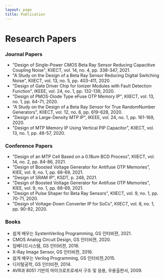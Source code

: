 ```yaml
---
layout: page
title: Publication
---
```




# Research Papers

### Journal Papers

- "Design of Single-Power CMOS Beta Ray Sensor Reducing Capacitive Coupling Noise", KIIECT, vol. 14, no. 4, pp. 338-347, 2021.
- "A Study on the Design of a Beta Ray Sensor Reducing Digital Switching Noise", KIIECT, vol. 13, no. 5, pp. 403-411, 2020
- "Design of Gate Driver Chip for Ionizer Modules with Fault Detection Function", IKEEE, vol. 24, no. 1, pp. 132-139, 2020.
- "Design of PMOS-Diode Type eFuse OTP Memory IP", KIIECT, vol. 13, no. 1, pp. 64-71, 2020.
- "A Study on the Design of a Beta Ray Sensor for True RandomNumber Generators", KIIECT, vol. 12, no. 6, pp. 619-628, 2020.
- "Design of a Large-Density MTP IP", IKEEE, vol. 24, no. 1, pp. 161-169, 2020.
- "Design of MTP Memory IP Using Vertical PIP Capacitor", KIIECT, vol. 13, no. 1, pp. 48-57, 2020.

### Conference Papers

- "Design of an MTP Cell Based on a 0.18um BCD Process", KIIECT, vol. 14, no. 2, pp. 84-86, 2021.
- "Design of Boosted Voltage Generator for Antifuse OTP Memories", KIEE, vol. 9, no. 1, pp. 68-69, 2021.
- "Design of SRAM IP", KSDT, p. 248, 2021.
- "Design of Boosted Voltage Generator for Antifuse OTP Memories", KIEE, vol. 9, no. 1, pp. 68-69, 2021.
- "Design of Pulse Shaper for Beta Ray Sensors", KIIECT, vol. 9, no. 1, pp. 70-71, 2020.
- "Design of Voltage-Down Converter IP for SoCs", KIIECT, vol. 8, no. 1, pp. 90-92, 2020.


### Books

- 쉽게 배우는 SystemVerilog Programming, GS 인터비젼, 2021.
- CMOS Analog Circuit Design, GS 인터비젼, 2020.
- 임베디드시스템, GS 인터비젼, 2018.
- X-Ray Image Sensor, GS 인터비젼, 2016.
- 쉽게 배우는 Verilog Programming, GS 인터비젼,2015.
- 디지털공학, GS 인터비젼, 2014.
- AVR과 8051 기반의 마이크로프로세서 구조 및 응용, 우용출판사, 2009.
